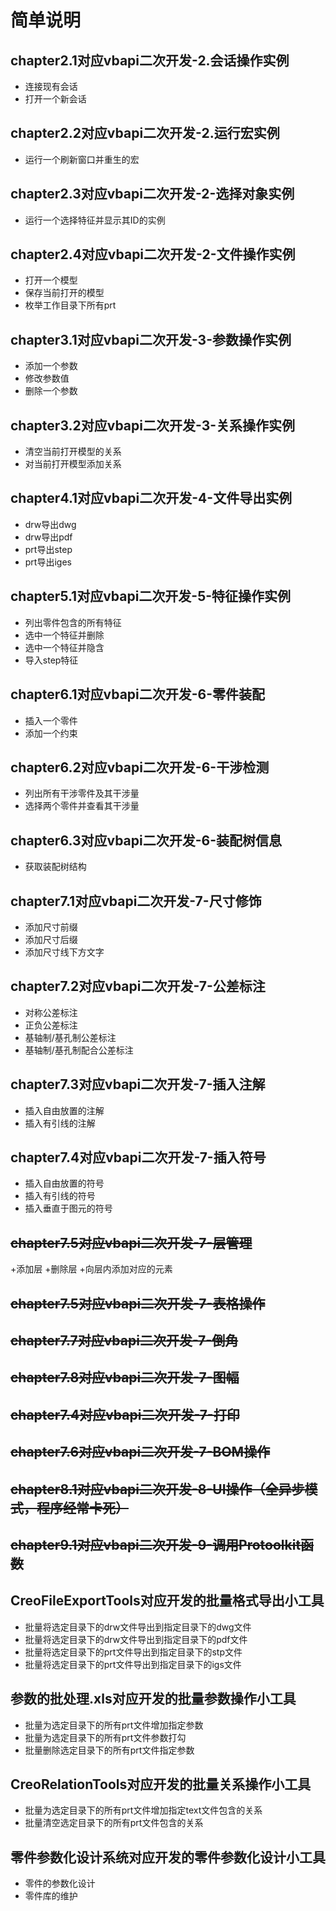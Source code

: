 # 简单说明

## chapter2.1对应vbapi二次开发-2.会话操作实例

+ 连接现有会话
+ 打开一个新会话

## chapter2.2对应vbapi二次开发-2.运行宏实例

+ 运行一个刷新窗口并重生的宏

## chapter2.3对应vbapi二次开发-2-选择对象实例

+ 运行一个选择特征并显示其ID的实例

## chapter2.4对应vbapi二次开发-2-文件操作实例

+ 打开一个模型
+ 保存当前打开的模型
+ 枚举工作目录下所有prt

## chapter3.1对应vbapi二次开发-3-参数操作实例

+ 添加一个参数
+ 修改参数值
+ 删除一个参数

## chapter3.2对应vbapi二次开发-3-关系操作实例

+ 清空当前打开模型的关系
+ 对当前打开模型添加关系

## chapter4.1对应vbapi二次开发-4-文件导出实例

+ drw导出dwg
+ drw导出pdf
+ prt导出step
+ prt导出iges

## chapter5.1对应vbapi二次开发-5-特征操作实例

+ 列出零件包含的所有特征
+ 选中一个特征并删除
+ 选中一个特征并隐含
+ 导入step特征

## chapter6.1对应vbapi二次开发-6-零件装配

+ 插入一个零件
+ 添加一个约束

## chapter6.2对应vbapi二次开发-6-干涉检测

+ 列出所有干涉零件及其干涉量
+ 选择两个零件并查看其干涉量

## chapter6.3对应vbapi二次开发-6-装配树信息

+ 获取装配树结构

## chapter7.1对应vbapi二次开发-7-尺寸修饰

+ 添加尺寸前缀
+ 添加尺寸后缀
+ 添加尺寸线下方文字

## chapter7.2对应vbapi二次开发-7-公差标注

+ 对称公差标注
+ 正负公差标注
+ 基轴制/基孔制公差标注
+ 基轴制/基孔制配合公差标注

## chapter7.3对应vbapi二次开发-7-插入注解

+ 插入自由放置的注解
+ 插入有引线的注解

## chapter7.4对应vbapi二次开发-7-插入符号

+ 插入自由放置的符号
+ 插入有引线的符号
+ 插入垂直于图元的符号

## ~~chapter7.5对应vbapi二次开发-7-层管理~~

+添加层
+删除层
+向层内添加对应的元素

## ~~chapter7.5对应vbapi二次开发-7-表格操作~~

## ~~chapter7.7对应vbapi二次开发-7-倒角~~

## ~~chapter7.8对应vbapi二次开发-7-图幅~~

## ~~chapter7.4对应vbapi二次开发-7-打印~~

## ~~chapter7.6对应vbapi二次开发-7-BOM操作~~

## ~~chapter8.1对应vbapi二次开发-8-UI操作（全异步模式，程序经常卡死）~~

## ~~chapter9.1对应vbapi二次开发-9-调用Protoolkit函数~~

## CreoFileExportTools对应开发的批量格式导出小工具

+ 批量将选定目录下的drw文件导出到指定目录下的dwg文件
+ 批量将选定目录下的drw文件导出到指定目录下的pdf文件
+ 批量将选定目录下的prt文件导出到指定目录下的stp文件
+ 批量将选定目录下的prt文件导出到指定目录下的igs文件

## 参数的批处理.xls对应开发的批量参数操作小工具

+ 批量为选定目录下的所有prt文件增加指定参数
+ 批量为选定目录下的所有prt文件参数打勾
+ 批量删除选定目录下的所有prt文件指定参数

## CreoRelationTools对应开发的批量关系操作小工具

+ 批量为选定目录下的所有prt文件增加指定text文件包含的关系
+ 批量清空选定目录下的所有prt文件包含的关系

## 零件参数化设计系统对应开发的零件参数化设计小工具

+ 零件的参数化设计
+ 零件库的维护